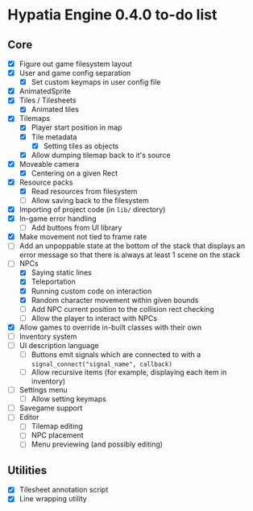 # Hypatia Engine 0.4.0 to-do list

## Core

- [x] Figure out game filesystem layout
- [x] User and game config separation
  - [x] Set custom keymaps in user config file
- [x] AnimatedSprite 
- [x] Tiles / Tilesheets
  - [x] Animated tiles
- [x] Tilemaps
  - [x] Player start position in map
  - [x] Tile metadata
    - [x] Setting tiles as objects
  - [x] Allow dumping tilemap back to it's source 
- [x] Moveable camera
  - [x] Centering on a given Rect
- [x] Resource packs
  - [x] Read resources from filesystem
  - [ ] Allow saving back to the filesystem
- [x] Importing of project code (in `lib/` directory)
- [x] In-game error handling
  - [ ] Add buttons from UI library
- [x] Make movement not tied to frame rate
- [ ] Add an unpoppable state at the bottom of the stack that displays an error message so that there is always at least 1 scene on the stack
- [ ] NPCs 
  - [x] Saying static lines
  - [x] Teleportation
  - [x] Running custom code on interaction
  - [x] Random character movement within given bounds
  - [ ] Add NPC current position to the collision rect checking
  - [ ] Allow the player to interact with NPCs
- [x] Allow games to override in-built classes with their own
- [ ] Inventory system
- [ ] UI description language
  - [ ] Buttons emit signals which are connected to with a `signal_connect("signal_name", callback)`
  - [ ] Allow recursive items (for example, displaying each item in inventory)
- [ ] Settings menu
  - [ ] Allow setting keymaps
- [ ] Savegame support
- [ ] Editor
  - [ ] Tilemap editing
  - [ ] NPC placement
  - [ ] Menu previewing (and possibly editing)

## Utilities

- [x] Tilesheet annotation script
- [x] Line wrapping utility
